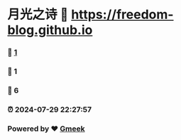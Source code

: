 # 月光之诗 :link: https://freedom-blog.github.io 
### :page_facing_up: [1](https://freedom-blog.github.io/tag.html) 
### :speech_balloon: 1 
### :hibiscus: 6 
### :alarm_clock: 2024-07-29 22:27:57 
### Powered by :heart: [Gmeek](https://github.com/Meekdai/Gmeek)
